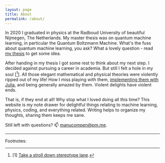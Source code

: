 ```yaml
---
layout: page
title: About
permalink: /about/
---
```


In 2020 I graduated in physics at the Radboud University of beautiful Nijmegen, The Netherlands. My master thesis was on quantum machine learning, in particular the Quantum Boltzmann Machine. What's the fuss about quantum machine learning, you ask? What a lovely question - read [my thesis](/assets/pdf/Thesis.pdf) to get some idea. 

After handing in my thesis I got some rest to think about my next step. I decided against pursuing a career in academia. But still I felt a hole in my soul [[^1]]. All those elegant mathematical and physical theories were violently ripped out of my life! How I miss playing with them, [implementing them with Julia](https://github.com/mcompen/NeuralQuantumState.jl), and being generally amazed by them. Violent delights have violent ends.

[^1]: [1] [Take a stroll down stereotype lane](https://www.youtube.com/watch?v=HaC0s-FP-r4).

That is, if they end at all! Why stop what I loved doing all this time? This website is my note drawer for delightful things relating to machine learning, physics, coding, and everything related. Writing helps to organize my thoughts, sharing them keeps me sane.

Still left with questions? 📫 manucompen@pm.me. 

---
Footnotes:

